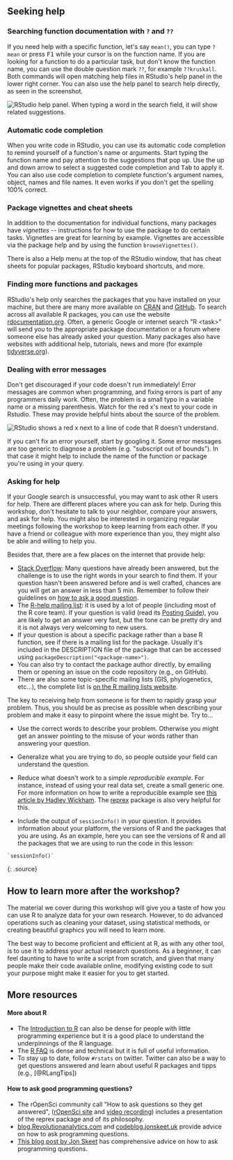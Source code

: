 ## Seeking help

### Searching function documentation with `?` and `??`

If you need help with a specific function, let's say `mean()`, you can type
`?mean` or press <kbd>F1</kbd> while your cursor is on the function name. If you
are looking for a function to do a particular task, but don't know the function
name, you can use the double question mark `??`, for example `??kruskall`. Both
commands will open matching help files in RStudio's help panel in the lower
right corner. You can also use the help panel to search help directly, as seen
in the screenshot.

![RStudio help panel. When typing a word in the search field, it will show
related suggestions.](../fig/rstudiohelp.png)

### Automatic code completion

When you write code in RStudio, you can use its automatic code completion to
remind yourself of a function's name or arguments. Start typing the function
name and pay attention to the suggestions that pop up. Use the up and down arrow
to select a suggested code completion and <kbd>Tab</kbd> to apply it. You can
also use code completion to complete function's argument names, object, names
and file names. It even works if you don't get the spelling 100% correct.

### Package vignettes and cheat sheets

In addition to the documentation for individual functions, many packages have
*vignettes* -- instructions for how to use the package to do certain tasks.
Vignettes are great for learning by example. Vignettes are accessible via the
package help and by using the function `browseVignettes()`.

There is also a Help menu at the top of the RStudio window, that has cheat
sheets for popular packages, RStudio keyboard shortcuts, and more.

### Finding more functions and packages

RStudio's help only searches the packages that you have installed on your
machine, but there are many more available on
[CRAN](https://cran.r-project.org/) and [GitHub](https://github.com/). To search
across all available R packages, you can use the website
[rdocumentation.org](https://www.rdocumentation.org). Often, a generic Google or
internet search "R \<task\>" will send you to the appropriate package
documentation or a forum where someone else has already asked your question.
Many packages also have websites with additional help, tutorials, news and more
(for example [tidyverse.org](https://www.tidyverse.org/)).

### Dealing with error messages

Don't get discouraged if your code doesn't run immediately! Error messages are
common when programming, and fixing errors is part of any programmers daily
work. Often, the problem is a small typo in a variable name or a missing
parenthesis. Watch for the red x's next to your code in Rstudio. These may
provide helpful hints about the source of the problem.

![RStudio shows a red x next to a line of code that R doesn't understand.
](../fig/rstudioredx.png)

If you can't fix an error yourself, start by googling it. Some error messages
are too generic to diagnose a problem (e.g. "subscript out of bounds"). In that
case it might help to include the name of the function or package you're using
in your query.

### Asking for help

If your Google search is unsuccessful, you may want to ask other R users for
help. There are different places where you can ask for help. During this
workshop, don't hesitate to talk to your neighbor, compare your answers, and ask
for help. You might also be interested in organizing regular meetings following
the workshop to keep learning from each other. If you have a friend or colleague
with more experience than you, they might also be able and willing to help you.

Besides that, there are a few places on the internet that provide help:

-   [Stack Overflow](https://stackoverflow.com/questions/tagged/r?tab=Votes):
    Many questions have already been answered, but the challenge is to use the
    right words in your search to find them. If your question hasn't been
    answered before and is well crafted, chances are you will get an answer in
    less than 5 min. Remember to follow their guidelines on [how to ask a good
    question](https://stackoverflow.com/help/how-to-ask).
-   The [R-help mailing list](https://stat.ethz.ch/mailman/listinfo/r-help): it
    is used by a lot of people (including most of the R core team). If your
    question is valid (read its [Posting
    Guide](https://www.r-project.org/posting-guide.html)), you are likely to get
    an answer very fast, but the tone can be pretty dry and it is not always
    very welcoming to new users.
-   If your question is about a specific package rather than a base R function,
    see if there is a mailing list for the package. Usually it's included in the
    DESCRIPTION file of the package that can be accessed using
    `packageDescription("<package-name>")`.
-   You can also try to contact the package author directly, by emailing them or
    opening an issue on the code repository (e.g., on GitHub).
-   There are also some topic-specific mailing lists (GIS, phylogenetics,
    etc...), the complete list is [on the R mailing lists website](https://www.r-project.org/mail.html).

The key to receiving help from someone is for them to rapidly grasp your
problem. Thus, you should be as precise as possible when describing your problem
and make it easy to pinpoint where the issue might be. Try to...

-   Use the correct words to describe your problem. Otherwise you might get an
    answer pointing to the misuse of your words rather than answering your
    question.

-   Generalize what you are trying to do, so people outside your field can
    understand the question.

-   Reduce what doesn't work to a simple *reproducible example*. For instance,
    instead of using your real data set, create a small generic one. For more
    information on how to write a reproducible example see [this article by
    Hadley Wickham](http://adv-r.had.co.nz/Reproducibility.html). The
    [reprex](https://cran.r-project.org/package=reprex) package is also very
    helpful for this.

-   Include the output of `sessionInfo()` in your question. It provides
    information about your platform, the versions of R and the packages that you
    are using. As an example, here you can see the versions of R and all the
    packages that we are using to run the code in this lesson:

~~~
`sessionInfo()`
~~~
{: .source}

## How to learn more after the workshop?

The material we cover during this workshop will give you a taste of how you can
use R to analyze data for your own research. However, to do advanced operations
such as cleaning your dataset, using statistical methods, or creating beautiful
graphics you will need to learn more.

The best way to become proficient and efficient at R, as with any other tool, is
to use it to address your actual research questions. As a beginner, it can feel
daunting to have to write a script from scratch, and given that many people make
their code available online, modifying existing code to suit your purpose might
make it easier for you to get started.

## More resources

#### More about R

-   The [Introduction to R](https://cran.r-project.org/doc/manuals/R-intro.pdf)
    can also be dense for people with little programming experience but it is a
    good place to understand the underpinnings of the R language.
-   The [R FAQ](https://cran.r-project.org/doc/FAQ/R-FAQ.html) is dense and
    technical but it is full of useful information.
-   To stay up to date, follow `#rstats` on twitter. Twitter can also be a way
    to get questions answered and learn about useful R packages and tipps (e.g.,
    [@RLangTips])

#### How to ask good programming questions?

-   The rOpenSci community call "How to ask questions so they get answered",
    ([rOpenSci site](https://ropensci.org/commcalls/2017-03-07/) and [video
    recording](https://vimeo.com/208749032)) includes a presentation of the
    reprex package and of its philosophy.
-   [blog.Revolutionanalytics.com](https://blog.revolutionanalytics.com/2014/01/how-to-ask-for-r-help.html)
    and
    [codeblog.jonskeet.uk](https://codeblog.jonskeet.uk/2010/08/29/writing-the-perfect-question/)
    provide advice on how to ask programming questions.
-   [This blog post by Jon
    Skeet](http://codeblog.jonskeet.uk/2010/08/29/writing-the-perfect-question/)
    has comprehensive advice on how to ask programming questions.
